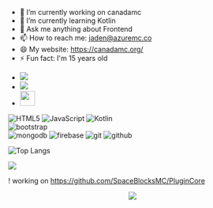 
- 🔭 I’m currently working on canadamc
- 🌱 I’m currently learning Kotlin
- 💬 Ask me anything about Frontend
- 📫 How to reach me: jaden@azuremc.co
- 😄 My website: https://canadamc.org/
- ⚡ Fun fact: I'm 15 years old

<span> 

- <a href="https://www.instagram.com/3g.jaden/"><img src="https://img.shields.io/badge/instagram%20@3g.jaden-DD2476?style=for-the-badge&logo=instagram&logoColor=white"/></a>
- <a href="https://www.instagram.com/pajamamc/"><img src="https://img.shields.io/badge/twitter%20@pajamamc-0D95E8?style=for-the-badge&logo=twitter&logoColor=white"/></a>
- <a href="https://canadamc.org/"><img height="30px" src="https://img.shields.io/badge/My%20Website:%20canadamc.org-8E2DE2?style=for-the-badge&logo=google%20chrome&logoColor=white"/></a>


![HTML5](https://img.shields.io/badge/html%205-grey?style=for-the-badge&logo=html5&logoColor=white&labelColor=8E2DE2)
![JavaScript](https://img.shields.io/badge/-JavaScript-grey?style=for-the-badge&logo=javascript&logoColor=white&labelColor=8E2DE2)
![Kotlin](https://img.shields.io/badge/-kotlin-grey?style=for-the-badge&logo=kotlin&logoColor=white&labelColor=8E2DE2)
<br>
![bootstrap](https://img.shields.io/badge/-bootstrap-grey?style=for-the-badge&logo=bootstrap&logoColor=white&labelColor=8E2DE2)
<br>
![mongodb](https://img.shields.io/badge/-mongodb-grey?style=for-the-badge&logo=mongodb&logoColor=white&labelColor=8E2DE2)
![firebase](https://img.shields.io/badge/-firebase-grey?style=for-the-badge&logo=firebase&logoColor=white&labelColor=8E2DE2)
![git](https://img.shields.io/badge/-git-grey?style=for-the-badge&logo=git&logoColor=white&labelColor=8E2DE2)
![github](https://img.shields.io/badge/-github-grey?style=for-the-badge&logo=github&logoColor=white&labelColor=8E2DE2)


![Top Langs](https://github-readme-stats.vercel.app/api/top-langs/?username=pajama10000&theme=radical&title_color=8E2DE2&text_color=fff)

<img src="https://github.com/pajama10000/pajama10000/blob/master/assets/repo.png?raw=true">

! working on https://github.com/SpaceBlocksMC/PluginCore

<p align="center">
<img src="https://visitor-badge.laobi.icu/badge?page_id=pajama10000" id="counter">
</p>
